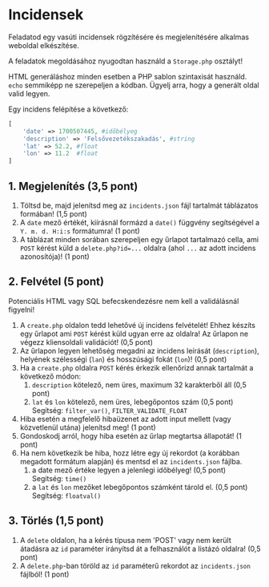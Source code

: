 # Incidensek

Feladatod egy vasúti incidensek rögzítésére és megjelenítésére alkalmas weboldal elkészítése.

A feladatok megoldásához nyugodtan használd a `Storage.php` osztályt!

HTML generáláshoz minden esetben a PHP sablon szintaxisát használd. `echo` semmiképp ne szerepeljen a kódban. Ügyelj
arra, hogy a generált oldal valid legyen.

Egy incidens felépítése a következő:

```php
[
    'date' => 1700507445, #időbélyeg
    'description' => 'Felsővezetékszakadás', #string
    'lat' => 52.2, #float
    'lon' => 11.2  #float
]
```

## 1. Megjelenítés (3,5 pont)

1. Töltsd be, majd jelenítsd meg az `incidents.json` fájl tartalmát táblázatos formában! (1,5 pont)
2. A `date` mező értékét, kiírásnál formázd a `date()` függvény segítségével a `Y. m. d. H:i:s` formátumra! (1 pont)
3. A táblázat minden sorában szerepeljen egy űrlapot tartalmazó cella, ami `POST` kérést küld a
`delete.php?id=...` oldalra (ahol `...` az adott incidens azonosítója)! (1 pont)

## 2. Felvétel (5 pont)

Potenciális HTML vagy SQL befecskendezésre nem kell a validálásnál figyelni!

1. A `create.php` oldalon tedd lehetővé új incidens felvételét! Ehhez készíts egy űrlapot ami `POST` kérést küld
ugyan erre az oldalra! Az űrlapon ne végezz kliensoldali validációt! (0,5 pont)
2. Az űrlapon legyen lehetőség megadni az incidens leírását (`description`), helyének szélességi (`lan`)
és hosszúsági fokát (`lon`)! (0,5 pont)
3. Ha a `create.php` oldalra `POST` kérés érkezik ellenőrizd annak tartalmát a következő módon:
    1. `description` kötelező, nem üres, maximum 32 karakterből áll (0,5 pont)
    2. `lat` és `lon` kötelező, nem üres, lebegőpontos szám (0,5 pont) \
        Segítség: `filter_var()`, `FILTER_VALIDATE_FLOAT`
4. Hiba esetén a megfelelő hibaüzenet az adott input mellett (vagy közvetlenül utána) jelenítsd meg! (1 pont)
5. Gondoskodj arról, hogy hiba esetén az űrlap megtartsa állapotát! (1 pont)
6. Ha nem következik be hiba, hozz létre egy új rekordot (a korábban megadott formátum alapján) és mentsd
el az `incidents.json` fájlba.
    1. a date mező értéke legyen a jelenlegi időbélyeg! (0,5 pont) \
        Segítség: `time()`
    2. a `lat` és `lon` mezőket lebegőpontos számként tárold el. (0,5 pont) \
        Segítség: `floatval()`

## 3. Törlés (1,5 pont)

1. A `delete` oldalon, ha a kérés típusa nem 'POST' vagy nem került átadásra az `id` paraméter irányítsd át a
felhasználót a listázó oldalra! (0,5 pont)
2. A `delete.php`-ban töröld az `id` paraméterű rekordot az `incidents.json` fájlból! (1 pont)
